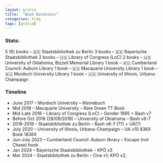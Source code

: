 ```yaml
---
layout: gratia
title:  "Book Donations"
categories: blog
tags: [gratia]
---
```



### Stats:

5 (6) books – 🇩🇪 Staatsbibliothek zu Berlin
3 books – 🇩🇪 Bayerische Staatsbibliothek
2 books – 🇺🇸 Library of Congress (LoC)
2 books – 🇺🇸 University of Oklahoma, Bizzell Memorial Library
1 book – 🇦🇺 Cumberland Council: Auburn Library
1 book – 🇦🇺 Macquarie University Library
1 book – 🇦🇺 Murdoch University Library
1 book – 🇺🇸 University of Illinois, Urbana-Champaign

### Timeline

* June 2017 – Murdoch University – Kleinebuch
* Mid 2018 – Macquarie University – Rare Green TT Book
* Mid-Late 2018 – Library of Congress (LoC) – Gender 1995 + Bash v7
* Before Oct 2018 (28/09/2018) – University of Oklahoma – Bash v6-7
* 2018-2019 – Staatsbibliothek zu Berlin – Bash v6-7 (??) + UA[?]
* July 2020 – University of Illinois, Urbana-Champaign – UA v10 836X Book 1836X
* Jun-July 2023 – Cumberland Council: Auburn library – Escape (not Chase) book
* Jan 2024 – Bayerische Staatsbibliothek – KPÖ x3
* Mar 2024 – Staatsbibliothek zu Berlin – Cine x1; KPÖ x2; 
